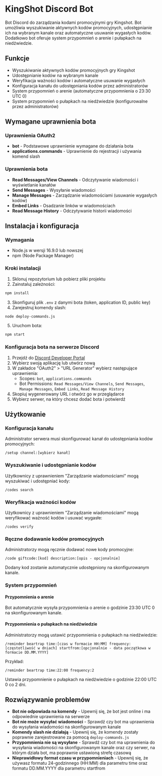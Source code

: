 # KingShot Discord Bot

Bot Discord do zarządzania kodami promocyjnymi gry Kingshot. Bot umożliwia wyszukiwanie aktywnych kodów promocyjnych, udostępnianie ich na wybranym kanale oraz automatyczne usuwanie wygasłych kodów. Dodatkowo bot oferuje system przypomnień o arenie i pułapkach na niedźwiedzie.

## Funkcje

- Wyszukiwanie aktywnych kodów promocyjnych gry Kingshot
- Udostępnianie kodów na wybranym kanale
- Weryfikacja ważności kodów i automatyczne usuwanie wygasłych
- Konfiguracja kanału do udostępniania kodów przez administratorów
- System przypomnień o arenie (automatyczne przypomnienia o 23:30 UTC 0)
- System przypomnień o pułapkach na niedźwiedzie (konfigurowalne przez administratorów)

## Wymagane uprawnienia bota

### Uprawnienia OAuth2

- **bot** - Podstawowe uprawnienie wymagane do działania bota
- **applications.commands** - Uprawnienie do rejestracji i używania komend slash

### Uprawnienia bota

- **Read Messages/View Channels** - Odczytywanie wiadomości i wyświetlanie kanałów
- **Send Messages** - Wysyłanie wiadomości
- **Manage Messages** - Zarządzanie wiadomościami (usuwanie wygasłych kodów)
- **Embed Links** - Osadzanie linków w wiadomościach
- **Read Message History** - Odczytywanie historii wiadomości

## Instalacja i konfiguracja

### Wymagania

- Node.js w wersji 16.9.0 lub nowszej
- npm (Node Package Manager)

### Kroki instalacji

1. Sklonuj repozytorium lub pobierz pliki projektu
2. Zainstaluj zależności:

```bash
npm install
```

3. Skonfiguruj plik `.env` z danymi bota (token, application ID, public key)
4. Zarejestruj komendy slash:

```bash
node deploy-commands.js
```

5. Uruchom bota:

```bash
npm start
```

### Konfiguracja bota na serwerze Discord

1. Przejdź do [Discord Developer Portal](https://discord.com/developers/applications)
2. Wybierz swoją aplikację lub utwórz nową
3. W zakładce "OAuth2" > "URL Generator" wybierz następujące uprawnienia:
   - Scopes: `bot`, `applications.commands`
   - Bot Permissions: `Read Messages/View Channels`, `Send Messages`, `Manage Messages`, `Embed Links`, `Read Message History`
4. Skopiuj wygenerowany URL i otwórz go w przeglądarce
5. Wybierz serwer, na który chcesz dodać bota i potwierdź

## Użytkowanie

### Konfiguracja kanału

Administrator serwera musi skonfigurować kanał do udostępniania kodów promocyjnych:

```
/setup channel:[wybierz kanał]
```

### Wyszukiwanie i udostępnianie kodów

Użytkownicy z uprawnieniem "Zarządzanie wiadomościami" mogą wyszukiwać i udostępniać kody:

```
/codes search
```

### Weryfikacja ważności kodów

Użytkownicy z uprawnieniem "Zarządzanie wiadomościami" mogą weryfikować ważność kodów i usuwać wygasłe:

```
/codes verify
```

### Ręczne dodawanie kodów promocyjnych

Administratorzy mogą ręcznie dodawać nowe kody promocyjne:

```
/code giftcode:[kod] description:[opis - opcjonalnie]
```

Dodany kod zostanie automatycznie udostępniony na skonfigurowanym kanale.

### System przypomnień

#### Przypomnienia o arenie

Bot automatycznie wysyła przypomnienia o arenie o godzinie 23:30 UTC 0 na skonfigurowanym kanale.

#### Przypomnienia o pułapkach na niedźwiedzie

Administratorzy mogą ustawić przypomnienia o pułapkach na niedźwiedzie:

```
/reminder beartrap time:[czas w formacie HH:MM] frequency:[częstotliwość w dniach] startfrom:[opcjonalnie - data początkowa w formacie DD.MM.YYYY]
```

Przykład:
```
/reminder beartrap time:22:00 frequency:2
```

Ustawia przypomnienie o pułapkach na niedźwiedzie o godzinie 22:00 UTC 0 co 2 dni.

## Rozwiązywanie problemów

- **Bot nie odpowiada na komendy** - Upewnij się, że bot jest online i ma odpowiednie uprawnienia na serwerze
- **Bot nie może wysyłać wiadomości** - Sprawdź czy bot ma uprawnienia do wysyłania wiadomości na skonfigurowanym kanale
- **Komendy slash nie działają** - Upewnij się, że komendy zostały poprawnie zarejestrowane za pomocą `deploy-commands.js`
- **Przypomnienia nie są wysyłane** - Sprawdź czy bot ma uprawnienia do wysyłania wiadomości na skonfigurowanym kanale oraz czy serwer, na którym działa bot, ma poprawnie ustawioną strefę czasową
- **Nieprawidłowy format czasu w przypomnieniach** - Upewnij się, że używasz formatu 24-godzinnego (HH:MM) dla parametru time oraz formatu DD.MM.YYYY dla parametru startfrom